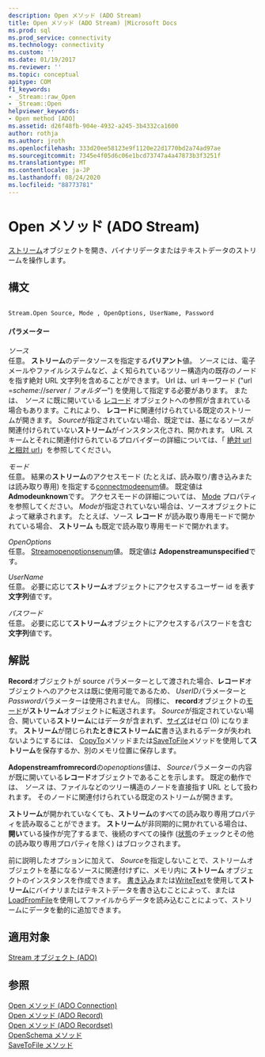 ```yaml
---
description: Open メソッド (ADO Stream)
title: Open メソッド (ADO Stream) |Microsoft Docs
ms.prod: sql
ms.prod_service: connectivity
ms.technology: connectivity
ms.custom: ''
ms.date: 01/19/2017
ms.reviewer: ''
ms.topic: conceptual
apitype: COM
f1_keywords:
- _Stream::raw_Open
- _Stream::Open
helpviewer_keywords:
- Open method [ADO]
ms.assetid: d26f48fb-904e-4932-a245-3b4332ca1600
author: rothja
ms.author: jroth
ms.openlocfilehash: 333d20ee58123e9f1120e22d1770bd2a74ad97ae
ms.sourcegitcommit: 7345e4f05d6c06e1bcd73747a4a47873b3f3251f
ms.translationtype: MT
ms.contentlocale: ja-JP
ms.lasthandoff: 08/24/2020
ms.locfileid: "88773781"
---
```

# <a name="open-method-ado-stream"></a>Open メソッド (ADO Stream)
[ストリーム](./stream-object-ado.md)オブジェクトを開き、バイナリデータまたはテキストデータのストリームを操作します。  
  
## <a name="syntax"></a>構文  
  
```  
  
Stream.Open Source, Mode , OpenOptions, UserName, Password  
```  
  
#### <a name="parameters"></a>パラメーター  
 *ソース*  
 任意。 **ストリーム**のデータソースを指定する**バリアント**値。 *ソース* には、電子メールやファイルシステムなど、よく知られているツリー構造内の既存のノードを指す絶対 URL 文字列を含めることができます。 Url は、url キーワード ("url =*scheme*://*server* / *フォルダー*") を使用して指定する必要があります。 または、 *ソース* に既に開いている [レコード](./record-object-ado.md) オブジェクトへの参照が含まれている場合もあります。これにより、 **レコード**に関連付けられている既定のストリームが開きます。 *Source*が指定されていない場合、既定では、基になるソースが関連付けられていない**ストリーム**がインスタンス化され、開かれます。 URL スキームとそれに関連付けられているプロバイダーの詳細については、「 [絶対 url と相対 url](../../guide/data/absolute-and-relative-urls.md)」を参照してください。  
  
 *モード*  
 任意。 結果の**ストリーム**のアクセスモード (たとえば、読み取り/書き込みまたは読み取り専用) を指定する[connectmodeenum](./connectmodeenum.md)値。 既定値は **Admodeunknown**です。 アクセスモードの詳細については、 [Mode](./mode-property-ado.md) プロパティを参照してください。 *Mode*が指定されていない場合は、ソースオブジェクトによって継承されます。 たとえば、ソース **レコード** が読み取り専用モードで開かれている場合、 **ストリーム** も既定で読み取り専用モードで開かれます。  
  
 *OpenOptions*  
 任意。 [Streamopenoptionsenum](./streamopenoptionsenum.md)値。 既定値は **Adopenstreamunspecified**です。  
  
 *UserName*  
 任意。 必要に応じて**ストリーム**オブジェクトにアクセスするユーザー id を表す**文字列**値です。  
  
 *パスワード*  
 任意。 必要に応じて**ストリーム**オブジェクトにアクセスするパスワードを含む**文字列**値です。  
  
## <a name="remarks"></a>解説  
 **Record**オブジェクトが source パラメーターとして渡された場合、**レコード**オブジェクトへのアクセスは既に使用可能であるため、 *UserID*パラメーターと*Password*パラメーターは使用されません。 同様に、 **record**オブジェクトの[モード](./mode-property-ado.md)が**ストリーム**オブジェクトに転送されます。 *Source*が指定されていない場合、開いている**ストリーム**にはデータが含まれず、[サイズ](./size-property-ado-stream.md)はゼロ (0) になります。 **ストリーム**が閉じられ**たときにストリームに**書き込まれるデータが失われないようにするには、 [CopyTo](./copyto-method-ado.md)メソッドまたは[SaveToFile](./savetofile-method.md)メソッドを使用して**ストリーム**を保存するか、別のメモリ位置に保存します。  
  
 **Adopenstreamfromrecord**の*openoptions*値は、 *Source*パラメーターの内容が既に開いている**レコード**オブジェクトであることを示します。 既定の動作では、 *ソース* は、ファイルなどのツリー構造のノードを直接指す URL として扱われます。 そのノードに関連付けられている既定のストリームが開きます。  
  
 **ストリーム**が開かれていなくても、**ストリーム**のすべての読み取り専用プロパティを読み取ることができます。 **ストリーム**が非同期的に開かれている場合は、**開い**ている操作が完了するまで、後続のすべての操作 ([状態](./state-property-ado.md)のチェックとその他の読み取り専用プロパティを除く) はブロックされます。  
  
 前に説明したオプションに加えて、 *Source*を指定しないことで、ストリームオブジェクトを基になるソースに関連付けずに、メモリ内に **ストリーム** オブジェクトのインスタンスを作成できます。 [書き込み](./write-method.md)または[WriteText](./writetext-method.md)を使用して**ストリーム**にバイナリまたはテキストデータを書き込むことによって、または[LoadFromFile](./loadfromfile-method-ado.md)を使用してファイルからデータを読み込むことによって、ストリームにデータを動的に追加できます。  
  
## <a name="applies-to"></a>適用対象  
 [Stream オブジェクト (ADO)](./stream-object-ado.md)  
  
## <a name="see-also"></a>参照  
 [Open メソッド (ADO Connection)](./open-method-ado-connection.md)   
 [Open メソッド (ADO Record)](./open-method-ado-record.md)   
 [Open メソッド (ADO Recordset)](./open-method-ado-recordset.md)   
 [OpenSchema メソッド](./openschema-method.md)   
 [SaveToFile メソッド](./savetofile-method.md)